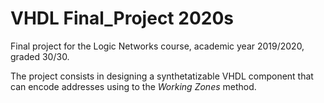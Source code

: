 # VHDL Final_Project 2020s
Final project for the Logic Networks course, academic year 2019/2020, graded 30/30.

The project consists in designing a synthetatizable VHDL component that can encode addresses using to the _Working Zones_ method.
